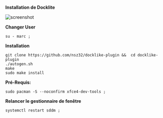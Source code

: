 **Installation de Docklite**

![screenshot](https://i.imgur.com/b4qDHCB.jpg)

**Changer User**
```
su - marc ;
```

**Installation**
```
git clone https://github.com/nsz32/docklike-plugin &&  cd docklike-plugin
./autogen.sh
make
sudo make install
```

**Pré-Requis:**
```
sudo pacman -S --noconfirm xfce4-dev-tools ;
```

**Relancer le gestionnaire de fenêtre**
```
systemctl restart sddm ;
```
